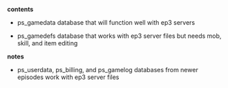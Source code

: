 **contents**

* ps_gamedata database that will function well with ep3 servers

* ps_gamedefs database that works with ep3 server files but needs mob, skill, and item editing

**notes**

* ps_userdata, ps_billing, and ps_gamelog databases from newer episodes work with ep3 server files

